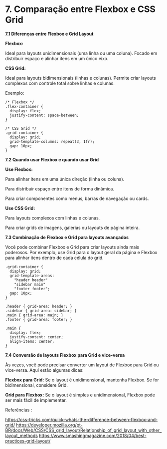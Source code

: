 # 7. Comparação entre Flexbox e CSS Grid
**7.1 Diferenças entre Flexbox e Grid Layout**

**Flexbox:**

Ideal para layouts unidimensionais (uma linha ou uma coluna). Focado em distribuir espaço e alinhar itens em um único eixo.

**CSS Grid:**

Ideal para layouts bidimensionais (linhas e colunas). Permite criar layouts complexos com controle total sobre linhas e colunas.

Exemplo:
```
/* Flexbox */
.flex-container {
  display: flex;
  justify-content: space-between;
}

/* CSS Grid */
.grid-container {
  display: grid;
  grid-template-columns: repeat(3, 1fr);
  gap: 10px;
}
```

**7.2 Quando usar Flexbox e quando usar Grid**

**Use Flexbox:**

Para alinhar itens em uma única direção (linha ou coluna).

Para distribuir espaço entre itens de forma dinâmica.

Para criar componentes como menus, barras de navegação ou cards.

**Use CSS Grid:**

Para layouts complexos com linhas e colunas.

Para criar grids de imagens, galerias ou layouts de página inteira.

**7.3 Combinação de Flexbox e Grid para layouts avançados**

Você pode combinar Flexbox e Grid para criar layouts ainda mais poderosos. Por exemplo, use Grid para o layout geral da página e Flexbox para alinhar itens dentro de cada célula do grid.
```
.grid-container {
  display: grid;
  grid-template-areas:
    "header header"
    "sidebar main"
    "footer footer";
  gap: 10px;
}

.header { grid-area: header; }
.sidebar { grid-area: sidebar; }
.main { grid-area: main; }
.footer { grid-area: footer; }

.main {
  display: flex;
  justify-content: center;
  align-items: center;
}
```

**7.4 Conversão de layouts Flexbox para Grid e vice-versa**

Às vezes, você pode precisar converter um layout de Flexbox para Grid ou vice-versa. Aqui estão algumas dicas:

**Flexbox para Grid:** Se o layout é unidimensional, mantenha Flexbox. Se for bidimensional, considere Grid.

**Grid para Flexbox:** Se o layout é simples e unidimensional, Flexbox pode ser mais fácil de implementar.


Referências :

https://css-tricks.com/quick-whats-the-difference-between-flexbox-and-grid/
https://developer.mozilla.org/pt-BR/docs/Web/CSS/CSS_grid_layout/Relationship_of_grid_layout_with_other_layout_methods
https://www.smashingmagazine.com/2018/04/best-practices-grid-layout/


